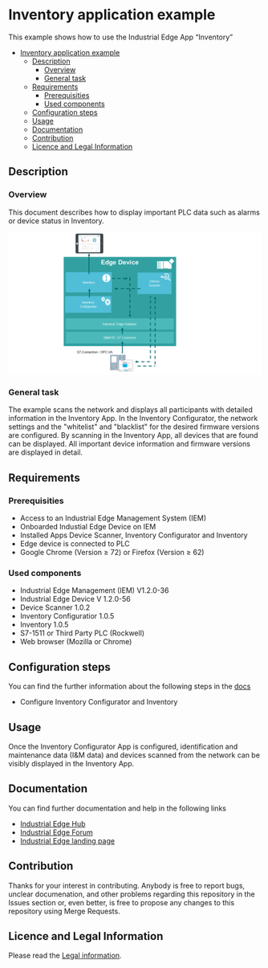 # Inventory application example

This example shows how to use the Industrial Edge App “Inventory” 

- [Inventory application example](#inventory-application-example)
  - [Description](#description)
    - [Overview](#overview)
    - [General task](#general-task)
  - [Requirements](#requirements)
    - [Prerequisities](#prerequisities)
    - [Used components](#used-components)
  - [Configuration steps](#configuration-steps)
  - [Usage](#usage)
  - [Documentation](#documentation)
  - [Contribution](#contribution)
  - [Licence and Legal Information](#licence-and-legal-information)


## Description

### Overview

This document describes how to display important PLC data such as alarms or device status in Inventory.

![overview](docs/graphics/Overview.PNG)

### General task

The example scans the network and displays all participants with detailed information in the Inventory App.
In the Inventory Configurator, the network settings and the "whitelist" and "blacklist" for the desired firmware versions are configured.
By scanning in the Inventory App, all devices that are found can be displayed.
All important device information and firmware versions are displayed in detail. 

## Requirements

###  Prerequisities

- Access to an Industrial Edge Management System (IEM)
- Onboarded Industial Edge Device on IEM
- Installed Apps Device Scanner, Inventory Configurator and Inventory
- Edge device is connected to PLC
- Google Chrome (Version ≥ 72) or Firefox (Version ≥ 62)

### Used components

- Industrial Edge Management (IEM) V1.2.0-36
- Industrial Edge Device V 1.2.0-56
- Device Scanner 1.0.2
- Inventory Configuratior 1.0.5
- Inventory 1.0.5
- S7-1511 or Third Party PLC (Rockwell)
- Web browser (Mozilla or Chrome)

## Configuration steps

You can find the further information about the following steps in the [docs](docs/Installation.md)
- Configure Inventory Configurator and Inventory

## Usage

Once the Inventory Configurator App is configured, identification and maintenance data (I&M data) and devices scanned from the network can be visibly displayed in the Inventory App.

## Documentation

You can find further documentation and help in the following links
  - [Industrial Edge Hub](https://iehub.eu1.edge.siemens.cloud/#/documentation)
  - [Industrial Edge Forum](https://www.siemens.com/industrial-edge-forum)
  - [Industrial Edge landing page](https://new.siemens.com/global/en/products/automation/topic-areas/industrial-edge/simatic-edge.html)
  
## Contribution

Thanks for your interest in contributing. Anybody is free to report bugs, unclear documenation, and other problems regarding this repository in the Issues section or, even better, is free to propose any changes to this repository using Merge Requests.

## Licence and Legal Information

Please read the [Legal information](LICENSE.md).
